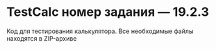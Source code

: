 # TestCalc  номер задания — 19.2.3
Код для тестирования калькулятора.
Все необходимые файлы находятся в ZIP-архиве
